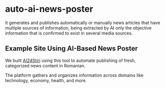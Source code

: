 # auto-ai-news-poster
It generates and publishes automatically or manually news articles that have multiple sources of information, being extracted by AI only the objective information that is confirmed to exist in several media sources.

## Example Site Using AI-Based News Poster

We built [AI24Știri](https://ai24stiri.ro) using this tool to automate publishing of fresh, categorized news content in Romanian.

The platform gathers and organizes information across domains like technology, economy, health, and more.
